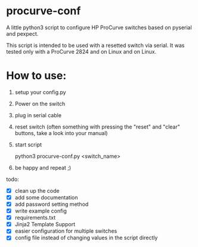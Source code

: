 # procurve-conf
A little python3 script to configure HP ProCurve switches based on pyserial and pexpect.

This script is intended to be used with a resetted switch via serial.
It was tested only with a ProCurve 2824 and on Linux and on Linux.

# How to use:
1. setup your config.py
2. Power on the switch
3. plug in serial cable
4. reset switch (often something with pressing the "reset" and "clear" buttons,
take a look into your manual)
5. start script

    python3 procurve-conf.py <switch_name>

6. be happy and repeat ;)

todo:
- [x] clean up the code
- [x] add some documentation
- [x] add password setting method
- [x] write example config
- [x] requirements.txt
- [x] Jinja2 Template Support
- [x] easier configuration for multiple switches
- [x] config file instead of changing values in the script directly

